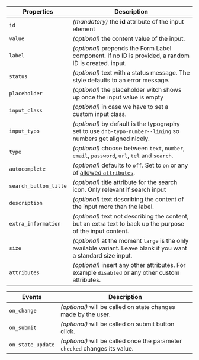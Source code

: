 | Properties            | Description                                                                                                                                                      |
| --------------------- | ---------------------------------------------------------------------------------------------------------------------------------------------------------------- |
| `id`                  | _(mandatory)_ the **id** attribute of the input element                                                                                                          |
| `value`               | _(optional)_ the content value of the input.                                                                                                                     |
| `label`               | _(optional)_ prepends the Form Label component. If no ID is provided, a random ID is created. input.                                                             |
| `status`              | _(optional)_ text with a status message. The style defaults to an error message.                                                                                 |
| `placeholder`         | _(optional)_ the placeholder witch shows up once the input value is empty                                                                                        |
| `input_class`         | _(optional)_ in case we have to set a custom input class.                                                                                                        |
| `input_typo`          | _(optional)_ by default is the typography set to use `dnb-typo-number--lining` so numbers get aligned nicely.                                                    |
| `type`                | _(optional)_ choose between `text`, `number`, `email`, `password`, `url`, `tel` and `search`.                                                                    |
| `autocomplete`        | _(optional)_ defaults to `off`. Set to `on` or any of [allowed `attributes`](https://developer.mozilla.org/en-US/docs/Web/HTML/Element/input#attr-autocomplete). |
| `search_button_title` | _(optional)_ title attribute for the search icon. Only relevant if search input                                                                                  |
| `description`         | _(optional)_ text describing the content of the input more than the label.                                                                                       |
| `extra_information`   | _(optional)_ text not describing the content, but an extra text to back up the purpose of the input content.                                                     |
| `size`                | _(optional)_ at the moment `large` is the only available variant. Leave blank if you want a standard size input.                                                 |
| `attributes`          | _(optional)_ insert any other attributes. For example `disabled` or any other custom attributes.                                                                 |

| Events            | Description                                                                 |
| ----------------- | --------------------------------------------------------------------------- |
| `on_change`       | _(optional)_ will be called on state changes made by the user.              |
| `on_submit`       | _(optional)_ will be called on submit button click.                         |
| `on_state_update` | _(optional)_ will be called once the parameter `checked` changes its value. |
